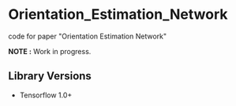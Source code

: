 # Orientation_Estimation_Network

code for paper "Orientation Estimation Network"

**NOTE :** Work in progress.

## Library Versions

- Tensorflow 1.0+
